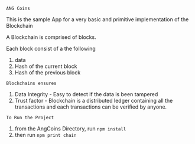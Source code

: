 `ANG Coins`

This is the sample App for a very basic and primitive implementation of the Blockchain

A Blockchain is comprised of blocks.

Each block consist of a the following

1. data
2. Hash of the current block
3. Hash of the previous block

`Blockchains ensures`

1. Data Integrity - Easy to detect if the data is been tampered
3. Trust factor - Blockchain is a distributed ledger containing all the transactions and each transactions can be verified by anyone.


```To Run the Project```

1. from the AngCoins Directory, run `npm install`
2. then run `npm print chain`